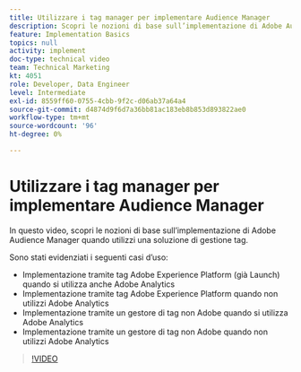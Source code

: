 ```yaml
---
title: Utilizzare i tag manager per implementare Audience Manager
description: Scopri le nozioni di base sull’implementazione di Adobe Audience Manager quando utilizzi una soluzione di gestione tag.
feature: Implementation Basics
topics: null
activity: implement
doc-type: technical video
team: Technical Marketing
kt: 4051
role: Developer, Data Engineer
level: Intermediate
exl-id: 8559ff60-0755-4cbb-9f2c-d06ab37a64a4
source-git-commit: d4874d9f6d7a36bb81ac183eb8b853d893822ae0
workflow-type: tm+mt
source-wordcount: '96'
ht-degree: 0%

---
```


# Utilizzare i tag manager per implementare Audience Manager

In questo video, scopri le nozioni di base sull’implementazione di Adobe Audience Manager quando utilizzi una soluzione di gestione tag.

Sono stati evidenziati i seguenti casi d’uso:

* Implementazione tramite tag Adobe Experience Platform (già Launch) quando si utilizza anche Adobe Analytics
* Implementazione tramite tag Adobe Experience Platform quando non utilizzi Adobe Analytics
* Implementazione tramite un gestore di tag non Adobe quando si utilizza Adobe Analytics
* Implementazione tramite un gestore di tag non Adobe quando non utilizzi Adobe Analytics

>[!VIDEO](https://video.tv.adobe.com/v/29964/?quality=12)
